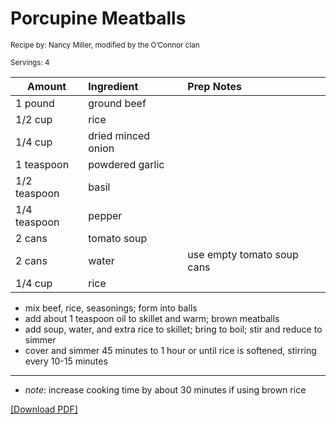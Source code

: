 # Porcupine Meatballs

<small>Recipe by: Nancy Miller, modified by the O’Connor clan</small>

<small>Servings: 4</small>

| Amount       | Ingredient         | Prep Notes                 |
| ------------ | :----------------- | :------------------------- |
| 1 pound      | ground beef        |                            |
| 1/2 cup      | rice               |                            |
| 1/4 cup      | dried minced onion |                            |
| 1 teaspoon   | powdered garlic    |                            |
| 1/2 teaspoon | basil              |                            |
| 1/4 teaspoon | pepper             |                            |
| 2 cans       | tomato soup        |                            |
| 2 cans       | water              | use empty tomato soup cans |
| 1/4 cup      | rice               |                            |

- mix beef, rice, seasonings; form into balls
- add about 1 teaspoon oil to skillet and warm; brown meatballs
- add soup, water, and extra rice to skillet; bring to boil; stir and reduce to simmer
- cover and simmer 45 minutes to 1 hour or until rice is softened, stirring every 10-15 minutes

---

- _note_: increase cooking time by about 30 minutes if using brown rice

<!-- Tags:
- beef
- hamburger
- tomato sauce
- meatball
- stove
-->

[\[Download PDF\]](/pdf/main_dishes/porcupineMeatballs.pdf)

